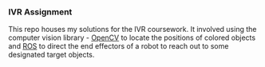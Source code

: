 ### IVR Assignment

This repo houses my solutions for the IVR coursework. It involved using the computer vision
library - [OpenCV](https://opencv.org/) to locate the positions of colored objects and 
[ROS](https://www.ros.org/) to direct the end effectors of a robot to reach out to some
designated target objects.
